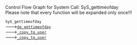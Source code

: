 Control Flow Graph for System Call: SyS_gettimeofday  
Please note that every function will be expanded only once!!! 

`SyS_gettimeofday`  
--->[`do_gettimeofday`](https://elixir.bootlin.com/linux/v4.14.62/ident/do_gettimeofday)  
--->[`_copy_to_user`](https://elixir.bootlin.com/linux/v4.14.62/ident/_copy_to_user)  
--->[`_copy_to_user`](https://elixir.bootlin.com/linux/v4.14.62/ident/_copy_to_user)  
